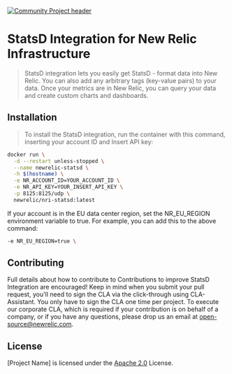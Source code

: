 [![Community Project header](https://github.com/newrelic/open-source-office/raw/master/examples/categories/images/Community_Project.png)](https://github.com/newrelic/open-source-office/blob/master/examples/categories/index.md#community-project)

# StatsD Integration for New Relic Infrastructure

>StatsD integration lets you easily get StatsD - format data into New Relic. You can also add any arbitrary tags (key-value pairs) to your data.
Once your metrics are in New Relic, you can query your data and create custom charts and dashboards.


## Installation

> To install the StatsD integration, run the container with this command, inserting your account ID and Insert API key:
```bash
docker run \
  -d --restart unless-stopped \
  --name newrelic-statsd \
  -h $(hostname) \
  -e NR_ACCOUNT_ID=YOUR_ACCOUNT_ID \
  -e NR_API_KEY=YOUR_INSERT_API_KEY \
  -p 8125:8125/udp \
  newrelic/nri-statsd:latest
```

If your account is in the EU data center region, set the NR_EU_REGION environment variable to true. For example, you can add this to the above command: 

```bash
-e NR_EU_REGION=true \
```

<!-- ## Getting Started
>Simple steps to start working with the software similar to a "Hello World"

## Usage - optional
>Include more thorough instructions on how to use the software. This section may not be needed if the Getting Started section is enough.


## Building - optional

>Include this section if users will need to follow specific instructions to build the software from source. Be sure to include any third party build dependencies that need to be installed separately

## Testing - optional

>Include instructions on how to run tests if we include tests with the codebase

## Support

New Relic hosts and moderates an online forum where customers can interact with New Relic employees as well as other customers to get help and share best practices. Like all official New Relic open source projects, there's a related Community topic in the New Relic Explorers Hub. You can find this project's topic/threads here:

>Add the url for the support thread here -->

## Contributing
Full details about how to contribute to
Contributions to improve StatsD Integration are encouraged! Keep in mind when you submit your pull request, you'll need to sign the CLA via the click-through using CLA-Assistant. You only have to sign the CLA one time per project.
To execute our corporate CLA, which is required if your contribution is on behalf of a company, or if you have any questions, please drop us an email at open-source@newrelic.com.

## License
[Project Name] is licensed under the [Apache 2.0](http://apache.org/licenses/LICENSE-2.0.txt) License.
<!-- >[If applicable: The [Project Name] also uses source code from third party libraries. Full details on which libraries are used and the terms under which they are licensed can be found in the third party notices document.] -->
